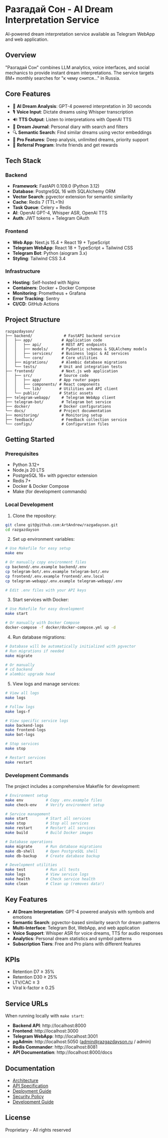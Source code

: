 # Разгадай Сон - AI Dream Interpretation Service

AI-powered dream interpretation service available as Telegram WebApp and web application.

## Overview

"Разгадай Сон" combines LLM analytics, voice interfaces, and social mechanics to provide instant dream interpretations. The service targets 8M+ monthly searches for "к чему снится..." in Russia.

## Core Features

- 🎯 **AI Dream Analysis**: GPT-4 powered interpretation in 30 seconds
- 🎙️ **Voice Input**: Dictate dreams using Whisper transcription
- 🔊 **TTS Output**: Listen to interpretations with OpenAI TTS
- 📔 **Dream Journal**: Personal diary with search and filters
- 🔍 **Semantic Search**: Find similar dreams using vector embeddings
- 💎 **Pro Features**: Deep analysis, unlimited dreams, priority support
- 👥 **Referral Program**: Invite friends and get rewards

## Tech Stack

### Backend
- **Framework**: FastAPI 0.109.0 (Python 3.12)
- **Database**: PostgreSQL 16 with SQLAlchemy ORM
- **Vector Search**: pgvector extension for semantic similarity
- **Cache**: Redis 7 (TTL=1h)
- **Task Queue**: Celery + Redis
- **AI**: OpenAI GPT-4, Whisper ASR, OpenAI TTS
- **Auth**: JWT tokens + Telegram OAuth

### Frontend
- **Web App**: Next.js 15.4 + React 19 + TypeScript
- **Telegram WebApp**: React 18 + TypeScript + Tailwind CSS
- **Telegram Bot**: Python (aiogram 3.x)
- **Styling**: Tailwind CSS 3.4

### Infrastructure
- **Hosting**: Self-hosted with Nginx
- **Containers**: Docker + Docker Compose
- **Monitoring**: Prometheus + Grafana
- **Error Tracking**: Sentry
- **CI/CD**: GitHub Actions

## Project Structure

```
razgazdayson/
├── backend/              # FastAPI backend service
│   ├── app/             # Application code
│   │   ├── api/         # REST API endpoints
│   │   ├── models/      # Pydantic schemas & SQLAlchemy models
│   │   ├── services/    # Business logic & AI services
│   │   └── core/        # Core utilities
│   ├── migrations/      # Alembic database migrations
│   └── tests/          # Unit and integration tests
├── frontend/            # Next.js web application
│   ├── src/            # Source code
│   │   ├── app/        # App router pages
│   │   ├── components/ # React components
│   │   └── lib/        # Utilities and API client
│   └── public/         # Static assets
├── telegram-webapp/     # Telegram WebApp client
├── telegram-bot/        # Telegram bot service
├── docker/             # Docker configurations
└── docs/               # Project documentation
├── monitoring/          # Monitoring setup
├── feedback/            # Feedback collection service
└── configs/             # Configuration files
```

## Getting Started

### Prerequisites
- Python 3.12+
- Node.js 20 LTS
- PostgreSQL 16+ with pgvector extension
- Redis 7+
- Docker & Docker Compose
- Make (for development commands)

### Local Development

1. Clone the repository:
```bash
git clone git@github.com:ArtAndrew/razgadayson.git
cd razgazdayson
```

2. Set up environment variables:
```bash
# Use Makefile for easy setup
make env

# Or manually copy environment files
cp backend/.env.example backend/.env
cp telegram-bot/.env.example telegram-bot/.env
cp frontend/.env.example frontend/.env.local
cp telegram-webapp/.env.example telegram-webapp/.env

# Edit .env files with your API keys
```

3. Start services with Docker:
```bash
# Use Makefile for easy development
make start

# Or manually with Docker Compose
docker-compose -f docker/docker-compose.yml up -d
```

4. Run database migrations:
```bash
# Database will be automatically initialized with pgvector
# Run migrations if needed
make migrate

# Or manually
# cd backend
# alembic upgrade head
```

5. View logs and manage services:
```bash
# View all logs
make logs

# Follow logs
make logs-f

# View specific service logs
make backend-logs
make frontend-logs
make bot-logs

# Stop services
make stop

# Restart services
make restart
```

### Development Commands

The project includes a comprehensive Makefile for development:

```bash
# Environment setup
make env          # Copy .env.example files
make check-env    # Verify environment setup

# Service management
make start        # Start all services
make stop         # Stop all services
make restart      # Restart all services
make build        # Build Docker images

# Database operations
make migrate      # Run database migrations
make db-shell     # Open PostgreSQL shell
make db-backup    # Create database backup

# Development utilities
make test         # Run all tests
make logs         # View service logs
make health       # Check service health
make clean        # Clean up (removes data!)
```

## Key Features

- **AI Dream Interpretation**: GPT-4 powered analysis with symbols and emotions
- **Semantic Search**: pgvector-based similarity search for dream patterns
- **Multi-Interface**: Telegram Bot, WebApp, and web application
- **Voice Support**: Whisper ASR for voice dreams, TTS for audio responses
- **Analytics**: Personal dream statistics and symbol patterns
- **Subscription Tiers**: Free and Pro plans with different features

## KPIs

- Retention D7 ≥ 35%
- Retention D30 ≥ 25%
- LTV/CAC ≥ 3
- Viral k-factor ≥ 0.25

## Service URLs

When running locally with `make start`:

- **Backend API**: http://localhost:8000
- **Frontend**: http://localhost:3000
- **Telegram WebApp**: http://localhost:3001
- **pgAdmin**: http://localhost:5050 (admin@razgazdayson.ru / admin)
- **Redis Commander**: http://localhost:8081
- **API Documentation**: http://localhost:8000/docs

## Documentation

- [Architecture](docs/architecture.md)
- [API Specification](docs/api_specification.md)
- [Deployment Guide](docs/deployment.md)
- [Security Policy](docs/security_policy.md)
- [Development Guide](CLAUDE.md)

## License

Proprietary - All rights reserved